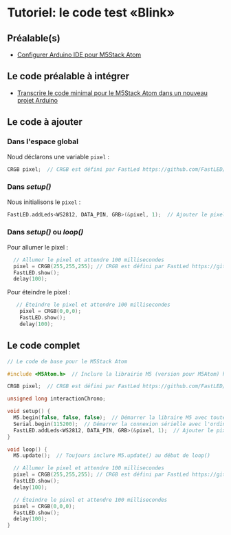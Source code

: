 # Tutoriel: le code test «Blink»

## Préalable(s)

- [Configurer Arduino IDE pour M5Stack Atom](m5stack/atom/configuration.md)

## Le code préalable à intégrer

- [Transcrire le code minimal pour le M5Stack Atom dans un nouveau projet Arduino](m5stack/atom/code-minimal.md)

## Le code à ajouter

### Dans l'espace global

Noud déclarons une variable  `pixel` :
```cpp
CRGB pixel;  // CRGB est défini par FastLed https://github.com/FastLED/FastLED/wiki/Pixel-reference#crgb-reference
```

### Dans _setup()_

Nous initialisons le  `pixel` :
```cpp
FastLED.addLeds<WS2812, DATA_PIN, GRB>(&pixel, 1);  // Ajouter le pixel du M5Atom à FastLED
```

### Dans _setup()_ ou _loop()_

Pour allumer le pixel :
```cpp
  // Allumer le pixel et attendre 100 millisecondes
  pixel = CRGB(255,255,255); // CRGB est défini par FastLed https://github.com/FastLED/FastLED/wiki/Pixel-reference#crgb-reference
  FastLED.show();
  delay(100);
```

Pour éteindre le pixel :
```cpp
   // Éteindre le pixel et attendre 100 millisecondes
    pixel = CRGB(0,0,0);
    FastLED.show();
    delay(100);
```

## Le code complet

```cpp
// Le code de base pour le M5Stack Atom

#include <M5Atom.h>  // Inclure la librairie M5 (version pour M5Atom) https://github.com/m5stack/M5Atom

CRGB pixel;  // CRGB est défini par FastLed https://github.com/FastLED/FastLED/wiki/Pixel-reference#crgb-reference

unsigned long interactionChrono;

void setup() {
  M5.begin(false, false, false);  // Démarrer la libraire M5 avec toutes les options désactivées
  Serial.begin(115200);  // Démarrer la connexion sérielle avec l'ordinateur
  FastLED.addLeds<WS2812, DATA_PIN, GRB>(&pixel, 1);  // Ajouter le pixel du M5Atom à FastLED
}

void loop() {
  M5.update();  // Toujours inclure M5.update() au début de loop()

  // Allumer le pixel et attendre 100 millisecondes
  pixel = CRGB(255,255,255); // CRGB est défini par FastLed https://github.com/FastLED/FastLED/wiki/Pixel-reference#crgb-reference
  FastLED.show();
  delay(100);

  // Éteindre le pixel et attendre 100 millisecondes
  pixel = CRGB(0,0,0);
  FastLED.show();
  delay(100);
}
```